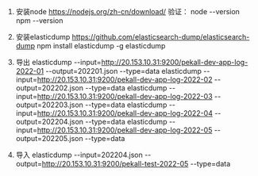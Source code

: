 1. 安装node
https://nodejs.org/zh-cn/download/
验证： 
node --version   
npm --version

2. 安装elasticdump
https://github.com/elasticsearch-dump/elasticsearch-dump
npm install elasticdump -g
elasticdump

3. 导出
elasticdump --input=http://20.153.10.31:9200/pekall-dev-app-log-2022-01 --output=202201.json --type=data
elasticdump --input=http://20.153.10.31:9200/pekall-dev-app-log-2022-02 --output=202202.json --type=data
elasticdump --input=http://20.153.10.31:9200/pekall-dev-app-log-2022-03 --output=202203.json --type=data
elasticdump --input=http://20.153.10.31:9200/pekall-dev-app-log-2022-04 --output=202204.json --type=data
elasticdump --input=http://20.153.10.31:9200/pekall-dev-app-log-2022-05 --output=202205.json --type=data

4. 导入
elasticdump --input=202204.json --output=http://20.153.10.31:9200/pekall-test-2022-05 --type=data



